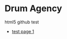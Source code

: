 # Drum Agency
html5 github test

- [test page 1](https://40ftslinky.github.io/html5test/MUS0075_300x250_B_EXTREME_02a/)
